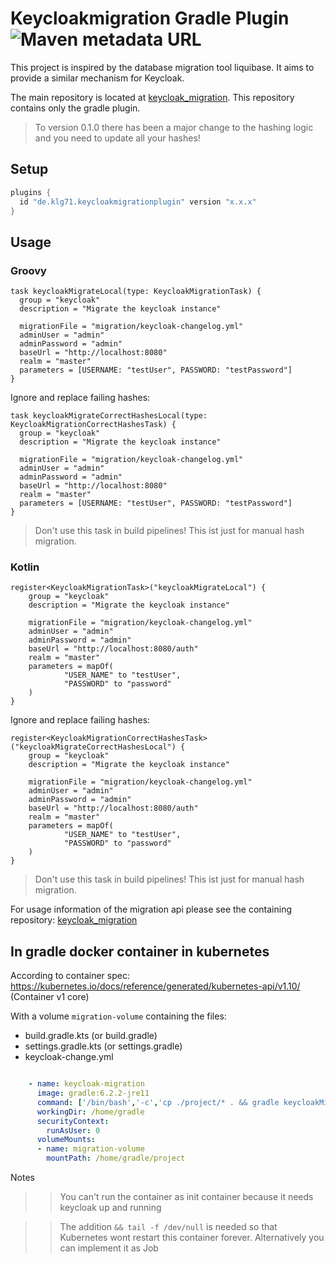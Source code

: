 # Keycloakmigration Gradle Plugin ![Maven metadata URL](https://img.shields.io/maven-metadata/v/https/plugins.gradle.org/m2/de/klg71/keycloakmigrationplugin/maven-metadata.xml.svg?label=gradle)
This project is inspired by the database migration tool liquibase.
It aims to provide a similar mechanism for Keycloak.


The main repository is located at [keycloak_migration](https://github.com/klg71/keycloakmigration). This repository contains only the gradle plugin.

> To version 0.1.0 there has been a major change to the hashing logic and you need to update all your hashes! 
>
## Setup

```gradle
plugins {
  id "de.klg71.keycloakmigrationplugin" version "x.x.x"
}
```

## Usage
### Groovy

    task keycloakMigrateLocal(type: KeycloakMigrationTask) {
      group = "keycloak"
      description = "Migrate the keycloak instance"

      migrationFile = "migration/keycloak-changelog.yml"
      adminUser = "admin"
      adminPassword = "admin"
      baseUrl = "http://localhost:8080"
      realm = "master"
      parameters = [USERNAME: "testUser", PASSWORD: "testPassword"]
    }
    
Ignore and replace failing hashes:

    task keycloakMigrateCorrectHashesLocal(type: KeycloakMigrationCorrectHashesTask) {
      group = "keycloak"
      description = "Migrate the keycloak instance"

      migrationFile = "migration/keycloak-changelog.yml"
      adminUser = "admin"
      adminPassword = "admin"
      baseUrl = "http://localhost:8080"
      realm = "master"
      parameters = [USERNAME: "testUser", PASSWORD: "testPassword"]
    }

> Don't use this task in build pipelines! This ist just for manual hash migration.


### Kotlin

    register<KeycloakMigrationTask>("keycloakMigrateLocal") {
        group = "keycloak"
        description = "Migrate the keycloak instance"

        migrationFile = "migration/keycloak-changelog.yml"
        adminUser = "admin"
        adminPassword = "admin"
        baseUrl = "http://localhost:8080/auth"
        realm = "master"
        parameters = mapOf(
                "USER_NAME" to "testUser",
                "PASSWORD" to "password"
        )
    }
    
Ignore and replace failing hashes:

    register<KeycloakMigrationCorrectHashesTask>("keycloakMigrateCorrectHashesLocal") {
        group = "keycloak"
        description = "Migrate the keycloak instance"

        migrationFile = "migration/keycloak-changelog.yml"
        adminUser = "admin"
        adminPassword = "admin"
        baseUrl = "http://localhost:8080/auth"
        realm = "master"
        parameters = mapOf(
                "USER_NAME" to "testUser",
                "PASSWORD" to "password"
        )
    }
> Don't use this task in build pipelines! This ist just for manual hash migration.

    
For usage information of the migration api please see the containing repository:  [keycloak_migration](https://github.com/klg71/keycloakmigration)

## In gradle docker container in kubernetes

According to container spec: https://kubernetes.io/docs/reference/generated/kubernetes-api/v1.10/ (Container v1 core)

With a volume `migration-volume` containing the files:
- build.gradle.kts (or build.gradle)
- settings.gradle.kts (or settings.gradle)
- keycloak-change.yml

```yaml

    - name: keycloak-migration
      image: gradle:6.2.2-jre11
      command: ['/bin/bash','-c','cp ./project/* . && gradle keycloakMigrateK8s --stacktrace --info && tail -f /dev/null']
      workingDir: /home/gradle
      securityContext:
        runAsUser: 0
      volumeMounts:
      - name: migration-volume
        mountPath: /home/gradle/project
```

Notes
>> You can't run the container as init container because it needs keycloak up and running

>> The addition `&& tail -f /dev/null` is needed so that Kubernetes wont restart this container forever.
 Alternatively you can implement it as Job
